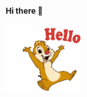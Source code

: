 ## Hi there 👋

<img src="https://github.com/SergeyDyakonov/SergeyDyakonov/blob/main/hug-hi.gif" alt="The Unlimited" width="200">
